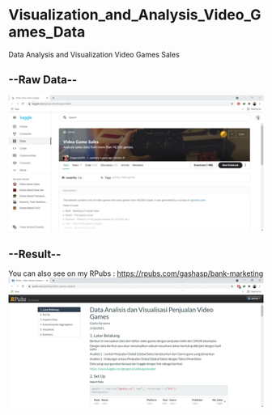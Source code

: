 # Visualization_and_Analysis_Video_Games_Data
Data Analysis and Visualization Video Games Sales
## --Raw Data--
<img src="https://github.com/gashasp/Visualization_and_Analysis_Video_Games_Data/blob/main/Capture.JPG">

## --Result--
You can also see on my RPubs : https://rpubs.com/gashasp/bank-marketing
<img src="https://github.com/gashasp/Visualization_and_Analysis_Video_Games_Data/blob/main/Capture2.JPG">
